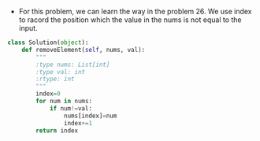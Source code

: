 - For this problem, we can learn the way in the problem 26. We use index to racord the position which the value in the nums is not equal to the input.
```python
class Solution(object):
    def removeElement(self, nums, val):
        """
        :type nums: List[int]
        :type val: int
        :rtype: int
        """
        index=0
        for num in nums:
            if num!=val:
                nums[index]=num
                index+=1
        return index
```